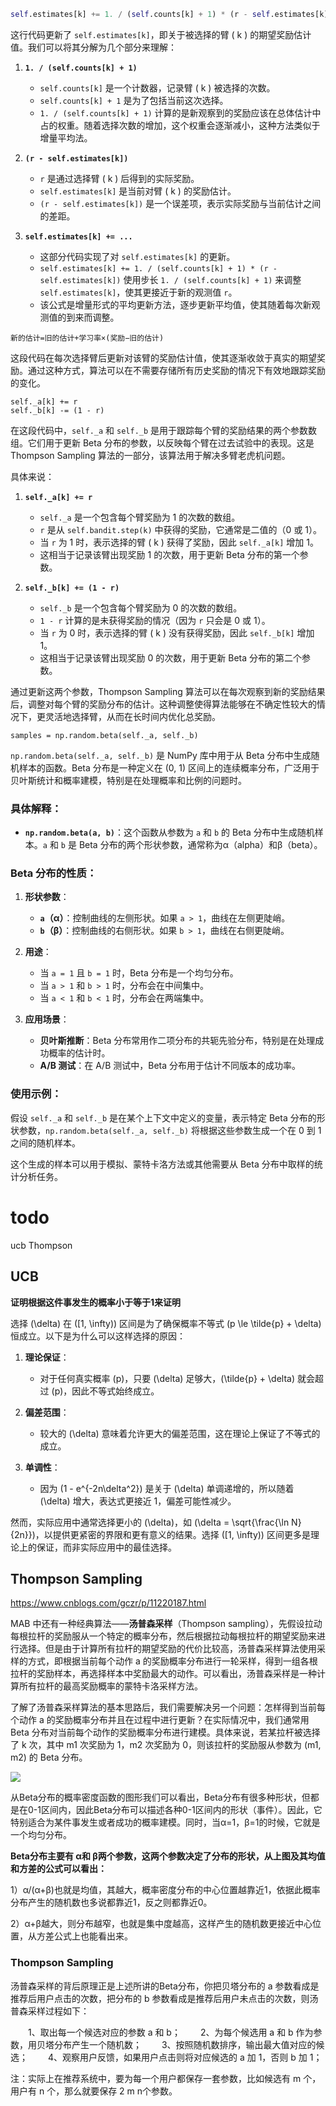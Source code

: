 ```python
self.estimates[k] += 1. / (self.counts[k] + 1) * (r - self.estimates[k])
```

这行代码更新了 `self.estimates[k]`，即关于被选择的臂 \( k \) 的期望奖励估计值。我们可以将其分解为几个部分来理解：

1. **`1. / (self.counts[k] + 1)`**
   - `self.counts[k]` 是一个计数器，记录臂 \( k \) 被选择的次数。
   - `self.counts[k] + 1` 是为了包括当前这次选择。
   - `1. / (self.counts[k] + 1)` 计算的是新观察到的奖励应该在总体估计中占的权重。随着选择次数的增加，这个权重会逐渐减小，这种方法类似于增量平均法。
   
2. **`(r - self.estimates[k])`**

   - `r` 是通过选择臂 \( k \) 后得到的实际奖励。
   - `self.estimates[k]` 是当前对臂 \( k \) 的奖励估计。
   - `(r - self.estimates[k])` 是一个误差项，表示实际奖励与当前估计之间的差距。

3. **`self.estimates[k] += ...`**

   - 这部分代码实现了对 `self.estimates[k]` 的更新。
   - `self.estimates[k] += 1. / (self.counts[k] + 1) * (r - self.estimates[k])` 使用步长 `1. / (self.counts[k] + 1)` 来调整 `self.estimates[k]`，使其更接近于新的观测值 `r`。
   - 该公式是增量形式的平均更新方法，逐步更新平均值，使其随着每次新观测值的到来而调整。

```
新的估计=旧的估计+学习率×(奖励−旧的估计)
```

这段代码在每次选择臂后更新对该臂的奖励估计值，使其逐渐收敛于真实的期望奖励。通过这种方式，算法可以在不需要存储所有历史奖励的情况下有效地跟踪奖励的变化。



```
self._a[k] += r
self._b[k] -= (1 - r)
```

在这段代码中，`self._a` 和 `self._b` 是用于跟踪每个臂的奖励结果的两个参数数组。它们用于更新 Beta 分布的参数，以反映每个臂在过去试验中的表现。这是 Thompson Sampling 算法的一部分，该算法用于解决多臂老虎机问题。

具体来说：

1. **`self._a[k] += r`**

   - `self._a` 是一个包含每个臂奖励为 1 的次数的数组。
   - `r` 是从 `self.bandit.step(k)` 中获得的奖励，它通常是二值的（0 或 1）。
   - 当 `r` 为 1 时，表示选择的臂 \( k \) 获得了奖励，因此 `self._a[k]` 增加 1。
   - 这相当于记录该臂出现奖励 1 的次数，用于更新 Beta 分布的第一个参数。

2. **`self._b[k] += (1 - r)`**

   - `self._b` 是一个包含每个臂奖励为 0 的次数的数组。
   - `1 - r` 计算的是未获得奖励的情况（因为 `r` 只会是 0 或 1）。
   - 当 `r` 为 0 时，表示选择的臂 \( k \) 没有获得奖励，因此 `self._b[k]` 增加 1。
   - 这相当于记录该臂出现奖励 0 的次数，用于更新 Beta 分布的第二个参数。

通过更新这两个参数，Thompson Sampling 算法可以在每次观察到新的奖励结果后，调整对每个臂的奖励分布的估计。这种调整使得算法能够在不确定性较大的情况下，更灵活地选择臂，从而在长时间内优化总奖励。





```
samples = np.random.beta(self._a, self._b)
```

`np.random.beta(self._a, self._b)` 是 NumPy 库中用于从 Beta 分布中生成随机样本的函数。Beta 分布是一种定义在 (0, 1) 区间上的连续概率分布，广泛用于贝叶斯统计和概率建模，特别是在处理概率和比例的问题时。

### 具体解释：
- **`np.random.beta(a, b)`**：这个函数从参数为 `a` 和 `b` 的 Beta 分布中生成随机样本。`a` 和 `b` 是 Beta 分布的两个形状参数，通常称为α（alpha）和β（beta）。
  
### Beta 分布的性质：
1. **形状参数**：
   - **`a`（α）**：控制曲线的左侧形状。如果 `a > 1`，曲线在左侧更陡峭。
   - **`b`（β）**：控制曲线的右侧形状。如果 `b > 1`，曲线在右侧更陡峭。
   
2. **用途**：
   - 当 `a = 1` 且 `b = 1` 时，Beta 分布是一个均匀分布。
   - 当 `a > 1` 和 `b > 1` 时，分布会在中间集中。
   - 当 `a < 1` 和 `b < 1` 时，分布会在两端集中。

3. **应用场景**：
   - **贝叶斯推断**：Beta 分布常用作二项分布的共轭先验分布，特别是在处理成功概率的估计时。
   - **A/B 测试**：在 A/B 测试中，Beta 分布用于估计不同版本的成功率。

### 使用示例：
假设 `self._a` 和 `self._b` 是在某个上下文中定义的变量，表示特定 Beta 分布的形状参数，`np.random.beta(self._a, self._b)` 将根据这些参数生成一个在 0 到 1 之间的随机样本。

这个生成的样本可以用于模拟、蒙特卡洛方法或其他需要从 Beta 分布中取样的统计分析任务。



# todo

ucb Thompson

## UCB

**证明根据这件事发生的概率小于等于1来证明**

选择 \(\delta\) 在 \([1, \infty)\) 区间是为了确保概率不等式 \(p \le \tilde{p} + \delta\) 恒成立。以下是为什么可以这样选择的原因：

1. **理论保证**：
   - 对于任何真实概率 \(p\)，只要 \(\delta\) 足够大，\(\tilde{p} + \delta\) 就会超过 \(p\)，因此不等式始终成立。

2. **偏差范围**：
   - 较大的 \(\delta\) 意味着允许更大的偏差范围，这在理论上保证了不等式的成立。

3. **单调性**：
   - 因为 \(1 - e^{-2n\delta^2}\) 是关于 \(\delta\) 单调递增的，所以随着 \(\delta\) 增大，表达式更接近 1，偏差可能性减少。

然而，实际应用中通常选择更小的 \(\delta\)，如 \(\delta = \sqrt{\frac{\ln N}{2n}}\)，以提供更紧密的界限和更有意义的结果。选择 \([1, \infty)\) 区间更多是理论上的保证，而非实际应用中的最佳选择。



## Thompson Sampling

https://www.cnblogs.com/gczr/p/11220187.html

MAB 中还有一种经典算法——**汤普森采样**（Thompson sampling），先假设拉动每根拉杆的奖励服从一个特定的概率分布，然后根据拉动每根拉杆的期望奖励来进行选择。但是由于计算所有拉杆的期望奖励的代价比较高，汤普森采样算法使用采样的方式，即根据当前每个动作 a 的奖励概率分布进行一轮采样，得到一组各根拉杆的奖励样本，再选择样本中奖励最大的动作。可以看出，汤普森采样是一种计算所有拉杆的最高奖励概率的蒙特卡洛采样方法。

了解了汤普森采样算法的基本思路后，我们需要解决另一个问题：怎样得到当前每个动作 a 的奖励概率分布并且在过程中进行更新？在实际情况中，我们通常用 Beta 分布对当前每个动作的奖励概率分布进行建模。具体来说，若某拉杆被选择了 k 次，其中 m1 次奖励为 1，m2 次奖励为 0，则该拉杆的奖励服从参数为 (m1, m2) 的 Beta 分布。

![](https://img2018.cnblogs.com/blog/1102791/201907/1102791-20190721104211268-1337262284.png)

从Beta分布的概率密度函数的图形我们可以看出，Beta分布有很多种形状，但都是在0-1区间内，因此Beta分布可以描述各种0-1区间内的形状（事件）。因此，它特别适合为某件事发生或者成功的概率建模。同时，当α=1，β=1的时候，它就是一个均匀分布。

**Beta分布主要有 α和 β两个参数，这两个参数决定了分布的形状，从上图及其均值和方差的公式可以看出：**

1）α/(α+β)也就是均值，其越大，概率密度分布的中心位置越靠近1，依据此概率分布产生的随机数也多说都靠近1，反之则都靠近0。

2）α+β越大，则分布越窄，也就是集中度越高，这样产生的随机数更接近中心位置，从方差公式上也能看出来。

### Thompson Sampling

汤普森采样的背后原理正是上述所讲的Beta分布，你把贝塔分布的 a 参数看成是推荐后用户点击的次数，把分布的 b 参数看成是推荐后用户未点击的次数，则汤普森采样过程如下：

　　1、取出每一个候选对应的参数 a 和 b；
　　2、为每个候选用 a 和 b 作为参数，用贝塔分布产生一个随机数；
　　3、按照随机数排序，输出最大值对应的候选；
　　4、观察用户反馈，如果用户点击则将对应候选的 a 加 1，否则 b 加 1；

注：实际上在推荐系统中，要为每一个用户都保存一套参数，比如候选有 m 个，用户有 n 个，那么就要保存 2 m n个参数。